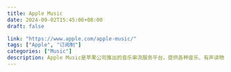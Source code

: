 ```yaml
---
title: Apple Music
date: 2024-09-02T15:45:06+08:00
draft: false

link: "https://www.apple.com/apple-music/"
tags: ["Apple", "订阅制"]
categories: ["Music"]
description: Apple Music是苹果公司推出的音乐串流服务平台，提供各种音乐、有声读物和播客等音频内容。
---
```

